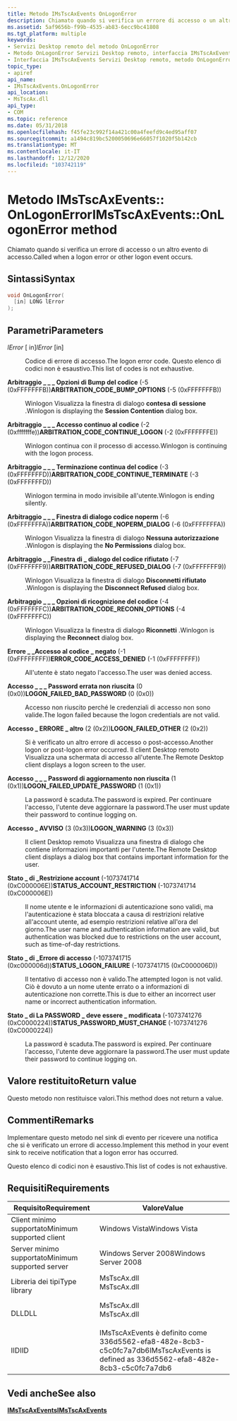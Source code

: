 ```yaml
---
title: Metodo IMsTscAxEvents OnLogonError
description: Chiamato quando si verifica un errore di accesso o un altro evento di accesso.
ms.assetid: 5af9656b-f99b-4535-ab83-6ecc9bc41808
ms.tgt_platform: multiple
keywords:
- Servizi Desktop remoto del metodo OnLogonError
- Metodo OnLogonError Servizi Desktop remoto, interfaccia IMsTscAxEvents
- Interfaccia IMsTscAxEvents Servizi Desktop remoto, metodo OnLogonError
topic_type:
- apiref
api_name:
- IMsTscAxEvents.OnLogonError
api_location:
- MsTscAx.dll
api_type:
- COM
ms.topic: reference
ms.date: 05/31/2018
ms.openlocfilehash: f45fe23c992f14a421c00a4feefd9c4ed95aff07
ms.sourcegitcommit: a1494c819bc5200050696e66057f1020f5b142cb
ms.translationtype: MT
ms.contentlocale: it-IT
ms.lasthandoff: 12/12/2020
ms.locfileid: "103742119"
---
```

# <a name="imstscaxeventsonlogonerror-method"></a><span data-ttu-id="5fd4b-106">Metodo IMsTscAxEvents:: OnLogonError</span><span class="sxs-lookup"><span data-stu-id="5fd4b-106">IMsTscAxEvents::OnLogonError method</span></span>

<span data-ttu-id="5fd4b-107">Chiamato quando si verifica un errore di accesso o un altro evento di accesso.</span><span class="sxs-lookup"><span data-stu-id="5fd4b-107">Called when a logon error or other logon event occurs.</span></span>

## <a name="syntax"></a><span data-ttu-id="5fd4b-108">Sintassi</span><span class="sxs-lookup"><span data-stu-id="5fd4b-108">Syntax</span></span>


```C++
void OnLogonError(
  [in] LONG lError
);
```



## <a name="parameters"></a><span data-ttu-id="5fd4b-109">Parametri</span><span class="sxs-lookup"><span data-stu-id="5fd4b-109">Parameters</span></span>

<dl> <dt>

<span data-ttu-id="5fd4b-110">*lError* \[ in\]</span><span class="sxs-lookup"><span data-stu-id="5fd4b-110">*lError* \[in\]</span></span>
</dt> <dd>

<span data-ttu-id="5fd4b-111">Codice di errore di accesso.</span><span class="sxs-lookup"><span data-stu-id="5fd4b-111">The logon error code.</span></span> <span data-ttu-id="5fd4b-112">Questo elenco di codici non è esaustivo.</span><span class="sxs-lookup"><span data-stu-id="5fd4b-112">This list of codes is not exhaustive.</span></span>

<dt>

<span id="ARBITRATION_CODE_BUMP_OPTIONS"></span><span id="arbitration_code_bump_options"></span>

<span data-ttu-id="5fd4b-113"><span id="ARBITRATION_CODE_BUMP_OPTIONS"></span><span id="arbitration_code_bump_options"></span>**Arbitraggio \_ \_ \_ Opzioni di Bump del codice** (-5 (0xFFFFFFFB))</span><span class="sxs-lookup"><span data-stu-id="5fd4b-113"><span id="ARBITRATION_CODE_BUMP_OPTIONS"></span><span id="arbitration_code_bump_options"></span>**ARBITRATION\_CODE\_BUMP\_OPTIONS** (-5 (0xFFFFFFFB))</span></span>


</dt> <dd>

<span data-ttu-id="5fd4b-114">Winlogon Visualizza la finestra di dialogo **contesa di sessione** .</span><span class="sxs-lookup"><span data-stu-id="5fd4b-114">Winlogon is displaying the **Session Contention** dialog box.</span></span>

</dd> <dt>

<span id="ARBITRATION_CODE_CONTINUE_LOGON"></span><span id="arbitration_code_continue_logon"></span>

<span data-ttu-id="5fd4b-115"><span id="ARBITRATION_CODE_CONTINUE_LOGON"></span><span id="arbitration_code_continue_logon"></span>**Arbitraggio \_ \_ \_ Accesso continuo al codice** (-2 (0xfffffffe))</span><span class="sxs-lookup"><span data-stu-id="5fd4b-115"><span id="ARBITRATION_CODE_CONTINUE_LOGON"></span><span id="arbitration_code_continue_logon"></span>**ARBITRATION\_CODE\_CONTINUE\_LOGON** (-2 (0xFFFFFFFE))</span></span>


</dt> <dd>

<span data-ttu-id="5fd4b-116">Winlogon continua con il processo di accesso.</span><span class="sxs-lookup"><span data-stu-id="5fd4b-116">Winlogon is continuing with the logon process.</span></span>

</dd> <dt>

<span id="ARBITRATION_CODE_CONTINUE_TERMINATE"></span><span id="arbitration_code_continue_terminate"></span>

<span data-ttu-id="5fd4b-117"><span id="ARBITRATION_CODE_CONTINUE_TERMINATE"></span><span id="arbitration_code_continue_terminate"></span>**Arbitraggio \_ \_ \_ Terminazione continua del codice** (-3 (0xFFFFFFFD))</span><span class="sxs-lookup"><span data-stu-id="5fd4b-117"><span id="ARBITRATION_CODE_CONTINUE_TERMINATE"></span><span id="arbitration_code_continue_terminate"></span>**ARBITRATION\_CODE\_CONTINUE\_TERMINATE** (-3 (0xFFFFFFFD))</span></span>


</dt> <dd>

<span data-ttu-id="5fd4b-118">Winlogon termina in modo invisibile all'utente.</span><span class="sxs-lookup"><span data-stu-id="5fd4b-118">Winlogon is ending silently.</span></span>

</dd> <dt>

<span id="ARBITRATION_CODE_NOPERM_DIALOG"></span><span id="arbitration_code_noperm_dialog"></span>

<span data-ttu-id="5fd4b-119"><span id="ARBITRATION_CODE_NOPERM_DIALOG"></span><span id="arbitration_code_noperm_dialog"></span>**Arbitraggio \_ \_ \_ Finestra di dialogo codice noperm** (-6 (0xFFFFFFFA))</span><span class="sxs-lookup"><span data-stu-id="5fd4b-119"><span id="ARBITRATION_CODE_NOPERM_DIALOG"></span><span id="arbitration_code_noperm_dialog"></span>**ARBITRATION\_CODE\_NOPERM\_DIALOG** (-6 (0xFFFFFFFA))</span></span>


</dt> <dd>

<span data-ttu-id="5fd4b-120">Winlogon Visualizza la finestra di dialogo **Nessuna autorizzazione** .</span><span class="sxs-lookup"><span data-stu-id="5fd4b-120">Winlogon is displaying the **No Permissions** dialog box.</span></span>

</dd> <dt>

<span id="ARBITRATION_CODE_REFUSED_DIALOG"></span><span id="arbitration_code_refused_dialog"></span>

<span data-ttu-id="5fd4b-121"><span id="ARBITRATION_CODE_REFUSED_DIALOG"></span><span id="arbitration_code_refused_dialog"></span>**Arbitraggio \_ \_Finestra di \_ dialogo del codice rifiutato** (-7 (0xFFFFFFF9))</span><span class="sxs-lookup"><span data-stu-id="5fd4b-121"><span id="ARBITRATION_CODE_REFUSED_DIALOG"></span><span id="arbitration_code_refused_dialog"></span>**ARBITRATION\_CODE\_REFUSED\_DIALOG** (-7 (0xFFFFFFF9))</span></span>


</dt> <dd>

<span data-ttu-id="5fd4b-122">Winlogon Visualizza la finestra di dialogo **Disconnetti rifiutato** .</span><span class="sxs-lookup"><span data-stu-id="5fd4b-122">Winlogon is displaying the **Disconnect Refused** dialog box.</span></span>

</dd> <dt>

<span id="ARBITRATION_CODE_RECONN_OPTIONS"></span><span id="arbitration_code_reconn_options"></span>

<span data-ttu-id="5fd4b-123"><span id="ARBITRATION_CODE_RECONN_OPTIONS"></span><span id="arbitration_code_reconn_options"></span>**Arbitraggio \_ \_ \_ Opzioni di ricognizione del codice** (-4 (0xFFFFFFFC))</span><span class="sxs-lookup"><span data-stu-id="5fd4b-123"><span id="ARBITRATION_CODE_RECONN_OPTIONS"></span><span id="arbitration_code_reconn_options"></span>**ARBITRATION\_CODE\_RECONN\_OPTIONS** (-4 (0xFFFFFFFC))</span></span>


</dt> <dd>

<span data-ttu-id="5fd4b-124">Winlogon Visualizza la finestra di dialogo **Riconnetti** .</span><span class="sxs-lookup"><span data-stu-id="5fd4b-124">Winlogon is displaying the **Reconnect** dialog box.</span></span>

</dd> <dt>

<span id="ERROR_CODE_ACCESS_DENIED"></span><span id="error_code_access_denied"></span>

<span data-ttu-id="5fd4b-125"><span id="ERROR_CODE_ACCESS_DENIED"></span><span id="error_code_access_denied"></span>**Errore \_ \_Accesso al codice \_ negato** (-1 (0xFFFFFFFF))</span><span class="sxs-lookup"><span data-stu-id="5fd4b-125"><span id="ERROR_CODE_ACCESS_DENIED"></span><span id="error_code_access_denied"></span>**ERROR\_CODE\_ACCESS\_DENIED** (-1 (0xFFFFFFFF))</span></span>


</dt> <dd>

<span data-ttu-id="5fd4b-126">All'utente è stato negato l'accesso.</span><span class="sxs-lookup"><span data-stu-id="5fd4b-126">The user was denied access.</span></span>

</dd> <dt>

<span id="LOGON_FAILED_BAD_PASSWORD"></span><span id="logon_failed_bad_password"></span>

<span data-ttu-id="5fd4b-127"><span id="LOGON_FAILED_BAD_PASSWORD"></span><span id="logon_failed_bad_password"></span>**Accesso \_ \_ \_ Password errata non riuscita** (0 (0x0))</span><span class="sxs-lookup"><span data-stu-id="5fd4b-127"><span id="LOGON_FAILED_BAD_PASSWORD"></span><span id="logon_failed_bad_password"></span>**LOGON\_FAILED\_BAD\_PASSWORD** (0 (0x0))</span></span>


</dt> <dd>

<span data-ttu-id="5fd4b-128">Accesso non riuscito perché le credenziali di accesso non sono valide.</span><span class="sxs-lookup"><span data-stu-id="5fd4b-128">The logon failed because the logon credentials are not valid.</span></span>

</dd> <dt>

<span id="LOGON_FAILED_OTHER"></span><span id="logon_failed_other"></span>

<span data-ttu-id="5fd4b-129"><span id="LOGON_FAILED_OTHER"></span><span id="logon_failed_other"></span>**Accesso \_ ERRORE \_ altro** (2 (0x2))</span><span class="sxs-lookup"><span data-stu-id="5fd4b-129"><span id="LOGON_FAILED_OTHER"></span><span id="logon_failed_other"></span>**LOGON\_FAILED\_OTHER** (2 (0x2))</span></span>


</dt> <dd>

<span data-ttu-id="5fd4b-130">Si è verificato un altro errore di accesso o post-accesso.</span><span class="sxs-lookup"><span data-stu-id="5fd4b-130">Another logon or post-logon error occurred.</span></span> <span data-ttu-id="5fd4b-131">Il client Desktop remoto Visualizza una schermata di accesso all'utente.</span><span class="sxs-lookup"><span data-stu-id="5fd4b-131">The Remote Desktop client displays a logon screen to the user.</span></span>

</dd> <dt>

<span id="LOGON_FAILED_UPDATE_PASSWORD"></span><span id="logon_failed_update_password"></span>

<span data-ttu-id="5fd4b-132"><span id="LOGON_FAILED_UPDATE_PASSWORD"></span><span id="logon_failed_update_password"></span>**Accesso \_ \_ \_ Password di aggiornamento non riuscita** (1 (0x1))</span><span class="sxs-lookup"><span data-stu-id="5fd4b-132"><span id="LOGON_FAILED_UPDATE_PASSWORD"></span><span id="logon_failed_update_password"></span>**LOGON\_FAILED\_UPDATE\_PASSWORD** (1 (0x1))</span></span>


</dt> <dd>

<span data-ttu-id="5fd4b-133">La password è scaduta.</span><span class="sxs-lookup"><span data-stu-id="5fd4b-133">The password is expired.</span></span> <span data-ttu-id="5fd4b-134">Per continuare l'accesso, l'utente deve aggiornare la password.</span><span class="sxs-lookup"><span data-stu-id="5fd4b-134">The user must update their password to continue logging on.</span></span>

</dd> <dt>

<span id="LOGON_WARNING"></span><span id="logon_warning"></span>

<span data-ttu-id="5fd4b-135"><span id="LOGON_WARNING"></span><span id="logon_warning"></span>**Accesso \_ AVVISO** (3 (0x3))</span><span class="sxs-lookup"><span data-stu-id="5fd4b-135"><span id="LOGON_WARNING"></span><span id="logon_warning"></span>**LOGON\_WARNING** (3 (0x3))</span></span>


</dt> <dd>

<span data-ttu-id="5fd4b-136">Il client Desktop remoto Visualizza una finestra di dialogo che contiene informazioni importanti per l'utente.</span><span class="sxs-lookup"><span data-stu-id="5fd4b-136">The Remote Desktop client displays a dialog box that contains important information for the user.</span></span>

</dd> <dt>

<span id="STATUS_ACCOUNT_RESTRICTION"></span><span id="status_account_restriction"></span>

<span data-ttu-id="5fd4b-137"><span id="STATUS_ACCOUNT_RESTRICTION"></span><span id="status_account_restriction"></span>**Stato \_ di \_Restrizione account** (-1073741714 (0xC000006E))</span><span class="sxs-lookup"><span data-stu-id="5fd4b-137"><span id="STATUS_ACCOUNT_RESTRICTION"></span><span id="status_account_restriction"></span>**STATUS\_ACCOUNT\_RESTRICTION** (-1073741714 (0xC000006E))</span></span>


</dt> <dd>

<span data-ttu-id="5fd4b-138">Il nome utente e le informazioni di autenticazione sono validi, ma l'autenticazione è stata bloccata a causa di restrizioni relative all'account utente, ad esempio restrizioni relative all'ora del giorno.</span><span class="sxs-lookup"><span data-stu-id="5fd4b-138">The user name and authentication information are valid, but authentication was blocked due to restrictions on the user account, such as time-of-day restrictions.</span></span>

</dd> <dt>

<span id="STATUS_LOGON_FAILURE"></span><span id="status_logon_failure"></span>

<span data-ttu-id="5fd4b-139"><span id="STATUS_LOGON_FAILURE"></span><span id="status_logon_failure"></span>**Stato \_ di \_Errore di accesso** (-1073741715 (0xc000006d))</span><span class="sxs-lookup"><span data-stu-id="5fd4b-139"><span id="STATUS_LOGON_FAILURE"></span><span id="status_logon_failure"></span>**STATUS\_LOGON\_FAILURE** (-1073741715 (0xC000006D))</span></span>


</dt> <dd>

<span data-ttu-id="5fd4b-140">Il tentativo di accesso non è valido.</span><span class="sxs-lookup"><span data-stu-id="5fd4b-140">The attempted logon is not valid.</span></span> <span data-ttu-id="5fd4b-141">Ciò è dovuto a un nome utente errato o a informazioni di autenticazione non corrette.</span><span class="sxs-lookup"><span data-stu-id="5fd4b-141">This is due to either an incorrect user name or incorrect authentication information.</span></span>

</dd> <dt>

<span id="STATUS_PASSWORD_MUST_CHANGE"></span><span id="status_password_must_change"></span>

<span data-ttu-id="5fd4b-142"><span id="STATUS_PASSWORD_MUST_CHANGE"></span><span id="status_password_must_change"></span>**Stato \_ di La PASSWORD \_ deve essere \_ modificata** (-1073741276 (0xC0000224))</span><span class="sxs-lookup"><span data-stu-id="5fd4b-142"><span id="STATUS_PASSWORD_MUST_CHANGE"></span><span id="status_password_must_change"></span>**STATUS\_PASSWORD\_MUST\_CHANGE** (-1073741276 (0xC0000224))</span></span>


</dt> <dd>

<span data-ttu-id="5fd4b-143">La password è scaduta.</span><span class="sxs-lookup"><span data-stu-id="5fd4b-143">The password is expired.</span></span> <span data-ttu-id="5fd4b-144">Per continuare l'accesso, l'utente deve aggiornare la password.</span><span class="sxs-lookup"><span data-stu-id="5fd4b-144">The user must update their password to continue logging on.</span></span>

</dd> </dl> </dd> </dl>

## <a name="return-value"></a><span data-ttu-id="5fd4b-145">Valore restituito</span><span class="sxs-lookup"><span data-stu-id="5fd4b-145">Return value</span></span>

<span data-ttu-id="5fd4b-146">Questo metodo non restituisce valori.</span><span class="sxs-lookup"><span data-stu-id="5fd4b-146">This method does not return a value.</span></span>

## <a name="remarks"></a><span data-ttu-id="5fd4b-147">Commenti</span><span class="sxs-lookup"><span data-stu-id="5fd4b-147">Remarks</span></span>

<span data-ttu-id="5fd4b-148">Implementare questo metodo nel sink di evento per ricevere una notifica che si è verificato un errore di accesso.</span><span class="sxs-lookup"><span data-stu-id="5fd4b-148">Implement this method in your event sink to receive notification that a logon error has occurred.</span></span>

<span data-ttu-id="5fd4b-149">Questo elenco di codici non è esaustivo.</span><span class="sxs-lookup"><span data-stu-id="5fd4b-149">This list of codes is not exhaustive.</span></span>

## <a name="requirements"></a><span data-ttu-id="5fd4b-150">Requisiti</span><span class="sxs-lookup"><span data-stu-id="5fd4b-150">Requirements</span></span>



| <span data-ttu-id="5fd4b-151">Requisito</span><span class="sxs-lookup"><span data-stu-id="5fd4b-151">Requirement</span></span> | <span data-ttu-id="5fd4b-152">Valore</span><span class="sxs-lookup"><span data-stu-id="5fd4b-152">Value</span></span> |
|-------------------------------------|----------------------------------------------------------------------------------------|
| <span data-ttu-id="5fd4b-153">Client minimo supportato</span><span class="sxs-lookup"><span data-stu-id="5fd4b-153">Minimum supported client</span></span><br/> | <span data-ttu-id="5fd4b-154">Windows Vista</span><span class="sxs-lookup"><span data-stu-id="5fd4b-154">Windows Vista</span></span><br/>                                                               |
| <span data-ttu-id="5fd4b-155">Server minimo supportato</span><span class="sxs-lookup"><span data-stu-id="5fd4b-155">Minimum supported server</span></span><br/> | <span data-ttu-id="5fd4b-156">Windows Server 2008</span><span class="sxs-lookup"><span data-stu-id="5fd4b-156">Windows Server 2008</span></span><br/>                                                         |
| <span data-ttu-id="5fd4b-157">Libreria dei tipi</span><span class="sxs-lookup"><span data-stu-id="5fd4b-157">Type library</span></span><br/>             | <dl> <span data-ttu-id="5fd4b-158"><dt>MsTscAx.dll</dt></span><span class="sxs-lookup"><span data-stu-id="5fd4b-158"><dt>MsTscAx.dll</dt></span></span> </dl> |
| <span data-ttu-id="5fd4b-159">DLL</span><span class="sxs-lookup"><span data-stu-id="5fd4b-159">DLL</span></span><br/>                      | <dl> <span data-ttu-id="5fd4b-160"><dt>MsTscAx.dll</dt></span><span class="sxs-lookup"><span data-stu-id="5fd4b-160"><dt>MsTscAx.dll</dt></span></span> </dl> |
| <span data-ttu-id="5fd4b-161">IID</span><span class="sxs-lookup"><span data-stu-id="5fd4b-161">IID</span></span><br/>                      | <span data-ttu-id="5fd4b-162">IMsTscAxEvents è definito come 336d5562-efa8-482e-8cb3-c5c0fc7a7db6</span><span class="sxs-lookup"><span data-stu-id="5fd4b-162">IMsTscAxEvents is defined as 336d5562-efa8-482e-8cb3-c5c0fc7a7db6</span></span><br/>           |



## <a name="see-also"></a><span data-ttu-id="5fd4b-163">Vedi anche</span><span class="sxs-lookup"><span data-stu-id="5fd4b-163">See also</span></span>

<dl> <dt>

[<span data-ttu-id="5fd4b-164">**IMsTscAxEvents**</span><span class="sxs-lookup"><span data-stu-id="5fd4b-164">**IMsTscAxEvents**</span></span>](imstscaxevents-interface.md)
</dt> </dl>

 

 





